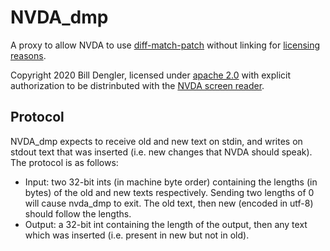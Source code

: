 # NVDA_dmp
A proxy to allow NVDA to use [diff-match-patch](https://github.com/JoshData/diff_match_patch-python) without linking for [licensing reasons](https://www.apache.org/licenses/GPL-compatibility.html).

Copyright 2020 Bill Dengler, licensed under [apache 2.0](https://www.apache.org/licenses/LICENSE-2.0) with explicit authorization to be distrinbuted with the [NVDA screen reader](https://nvaccess.org).

## Protocol
NVDA_dmp expects to receive old and new text on stdin, and writes on stdout text that was inserted (i.e. new changes that NVDA should speak). The protocol is as follows:

* Input: two 32-bit ints (in machine byte order) containing the lengths (in bytes) of the old and new texts respectively. Sending two lengths of 0 will cause nvda_dmp to exit. The old text, then new (encoded in utf-8) should follow the lengths.
* Output: a 32-bit int containing the length of the output, then any text which was inserted (i.e. present in new but not in old).